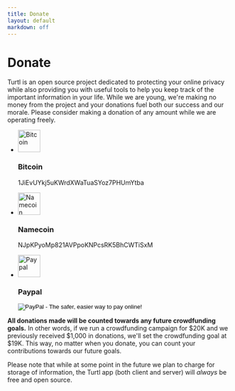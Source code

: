 ```yaml
---
title: Donate
layout: default
markdown: off
---
```


<div class="donate">
    <h1>Donate</h1>
    <p>
        Turtl is an open source project dedicated to protecting your online
        privacy while also providing you with useful tools to help you keep
        track of the important information in your life. While we are young,
        we're making no money from the project and your donations fuel both 
        our success and our morale. Please consider making a donation of any
        amount while we are operating freely.
    </p>
    <ul class="donate">
        <li>
            <img src="/images/site/coins/bitcoin.png" width="50" height="50" alt="Bitcoin" title="Bitcoin">
            <h3>Bitcoin</h3>
            <p>1JiEvUYkj5uKWrdXWaTuaSYoz7PHUmYtba</p>
        </li>
        <li>
            <img src="/images/site/coins/namecoin.png" width="50" height="50" alt="Namecoin" title="Namecoin">
            <h3>Namecoin</h3>
            <p>NJpKPyoMp821AVPpoKNPcsRK5BhCWTiSxM</p>
        </li>
        <!--
        <li class="dwolla">
            <script
                src="https://www.dwolla.com/scripts/button.min.js" class="dwolla_button" type="text/javascript"
                data-key="klcaRRFlkycJaflddguGng/EtSt2cbfKoaB2SHd1g4Piw3omB9"
                data-redirect="http://turtl.it/donate/thanks"
                data-label="Donate with Dwolla"
                data-name="Donate to Turtl"
                data-description="Help fund Turtl!"
                data-amount="10"
                data-type="freetype">
            </script>
        </li>
        -->
        <li class="paypal">
            <img src="/images/site/coins/paypal.png" width="50" height="50" alt="Paypal" title="Paypal">
            <h3>Paypal</h3>
            <form action="https://www.paypal.com/cgi-bin/webscr" method="post" target="_top">
                <input type="hidden" name="cmd" value="_donations">
                <input type="hidden" name="business" value="andrew@turtl.it">
                <input type="hidden" name="lc" value="US">
                <input type="hidden" name="item_name" value="Turtl">
                <input type="hidden" name="no_note" value="0">
                <input type="hidden" name="currency_code" value="USD">
                <input type="hidden" name="bn" value="PP-DonationsBF:btn_donate_SM.gif:NonHostedGuest">
                <input type="image" src="https://www.paypalobjects.com/en_US/i/btn/btn_donate_SM.gif" border="0" name="submit" alt="PayPal - The safer, easier way to pay online!">
            </form>
        </li>
    </ul>
    <p>
        <strong>All donations made will be counted towards any future crowdfunding
        goals.</strong> In other words, if we run a crowdfunding campaign for $20K and
        we previously received $1,000 in donations, we'll set the crowdfunding
        goal at $19K. This way, no matter when you donate, you can count your
        contributions towards our future goals.
    </p>
    <p>
        Please note that while at some point in the future we plan to charge for
        storage of information, the Turtl app (both client and server) will
        <em>always</em> be free and open source.
    </p>
</div>

